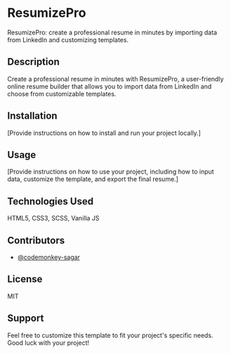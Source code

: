 # ResumizePro

ResumizePro: create a professional resume in minutes by importing data from LinkedIn and customizing templates.

## Description

Create a professional resume in minutes with ResumizePro, a user-friendly online resume builder that allows you to import data from LinkedIn and choose from customizable templates.

## Installation

[Provide instructions on how to install and run your project locally.]

## Usage

[Provide instructions on how to use your project, including how to input data, customize the template, and export the final resume.]

## Technologies Used

HTML5, CSS3, SCSS, Vanilla JS

## Contributors

- [@codemonkey-sagar](https://github.com/codemonkey-sagar)

## License

MIT

## Support

Feel free to customize this template to fit your project's specific needs. Good luck with your project!
